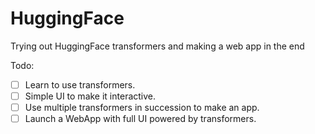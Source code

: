 # HuggingFace
Trying out HuggingFace transformers and making a web app in the end

Todo:
- [ ] Learn to use transformers.
- [ ] Simple UI to make it interactive.
- [ ] Use multiple transformers in succession to make an app.
- [ ] Launch a WebApp with full UI powered by transformers.
